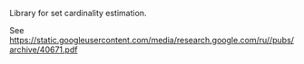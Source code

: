 Library for set cardinality estimation.

See https://static.googleusercontent.com/media/research.google.com/ru//pubs/archive/40671.pdf
